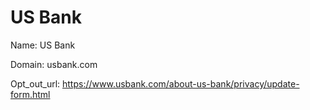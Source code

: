 # US Bank

Name: US Bank

Domain: usbank.com

Opt_out_url: https://www.usbank.com/about-us-bank/privacy/update-form.html
